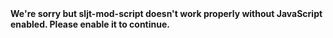 <!doctype html><html lang=""><head><meta charset="utf-8"><meta http-equiv="X-UA-Compatible" content="IE=edge"><meta name="viewport" content="width=device-width,initial-scale=1"><!--[if IE]><link rel="icon" href="/favicon.jpg"><![endif]--><title>sljt-mod-script</title><script defer="defer" src="/js/chunk-vendors.8479333f.js"></script><script defer="defer" src="/js/app.e58ded5b.js"></script><link href="/css/chunk-vendors.10416a27.css" rel="stylesheet"><link href="/css/app.81c82cb4.css" rel="stylesheet"><link rel="icon" type="image/svg+xml" href="/img/icons/favicon.svg"><link rel="icon" type="image/png" sizes="32x32" href="/img/icons/favicon-32x32.png"><link rel="icon" type="image/png" sizes="16x16" href="/img/icons/favicon-16x16.png"><link rel="manifest" href="/manifest.json"><meta name="theme-color" content="#4DBA87"><meta name="apple-mobile-web-app-capable" content="no"><meta name="apple-mobile-web-app-status-bar-style" content="default"><meta name="apple-mobile-web-app-title" content="sljt-mod-script"><link rel="apple-touch-icon" href="/img/icons/apple-touch-icon-152x152.png"><link rel="mask-icon" href="/img/icons/safari-pinned-tab.svg" color="#4DBA87"><meta name="msapplication-TileImage" content="/img/icons/msapplication-icon-144x144.png"><meta name="msapplication-TileColor" content="#000000"></head><body><noscript><strong>We're sorry but sljt-mod-script doesn't work properly without JavaScript enabled. Please enable it to continue.</strong></noscript><div id="app-relics-project"></div></body></html>
